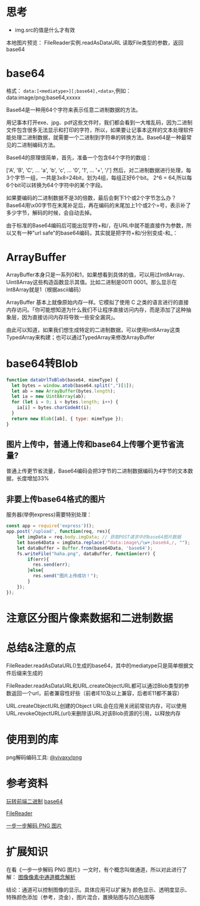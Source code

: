 # 思考
- img.src的值是什么才有效


本地图片预览：
FileReader实例.readAsDataURL 读取File类型的参数，返回base64

# base64
格式：
```data:[<mediatype>][;base64],<data>```,例如：data:image/png;base64,xxxxx

Base64是一种用64个字符来表示任意二进制数据的方法。

用记事本打开exe、jpg、pdf这些文件时，我们都会看到一大堆乱码，因为二进制文件包含很多无法显示和打印的字符，所以，如果要让记事本这样的文本处理软件能处理二进制数据，就需要一个二进制到字符串的转换方法。Base64是一种最常见的二进制编码方法。

Base64的原理很简单，首先，准备一个包含64个字符的数组：

['A', 'B', 'C', ... 'a', 'b', 'c', ... '0', '1', ... '+', '/']
然后，对二进制数据进行处理，每3个字节一组，一共是3x8=24bit，划为4组，每组正好6个bit。
2^6 = 64,所以每6个bit可以转换为64个字符中的某个字段。

如果要编码的二进制数据不是3的倍数，最后会剩下1个或2个字节怎么办？Base64用\x00字节在末尾补足后，再在编码的末尾加上1个或2个=号，表示补了多少字节，解码的时候，会自动去掉。

由于标准的Base64编码后可能出现字符+和/，在URL中就不能直接作为参数，所以又有一种"url safe"的base64编码，其实就是把字符+和/分别变成-和_：

# ArrayBuffer
ArrayBuffer本身只是一系列0和1，如果想看到具体的值，可以用过Int8Array、Uint8Array这些构造函数显示其值。比如二进制是0011 0001。那么显示在Int8Array就是1（根据ascii编码）

ArrayBuffer 基本上就像原始内存一样。它模拟了使用 C 之类的语言进行的直接内存访问。「你可能想知道为什么我们不让程序直接访问内存，而是添加了这种抽象层，因为直接访问内存将导致一些安全漏洞」。

由此可以知道，如果我们想生成特定的二进制数据，可以使用Int8Array这类TypedArray来构建；也可以通过TypedArray来修改ArrayBuffer

# base64转Blob
```js
function dataUrlToBlob(base64, mimeType) {
  let bytes = window.atob(base64.split(",")[1]);
  let ab = new ArrayBuffer(bytes.length);
  let ia = new Uint8Array(ab);
  for (let i = 0; i < bytes.length; i++) {
    ia[i] = bytes.charCodeAt(i);
  }
  return new Blob([ab], { type: mimeType });
}
```
## 图片上传中，普通上传和base64上传哪个更节省流量?
普通上传更节省流量，Base64编码会把3字节的二进制数据编码为4字节的文本数据，长度增加33%

## 非要上传base64格式的图片
服务器(举例express)需要特别处理：
```js
const app = require('express')();
app.post('/upload', function(req, res){
    let imgData = req.body.imgData; // 获取POST请求中的base64图片数据
    let base64Data = imgData.replace(/^data:image\/\w+;base64,/, "");
    let dataBuffer = Buffer.from(base64Data, 'base64');
    fs.writeFile("haha.png", dataBuffer, function(err) {
        if(err){
          res.send(err);
        }else{
          res.send("图片上传成功！");
        }
    });
});
```

# 注意区分图片像素数据和二进制数据


# 总结&注意的点
FileReader.readAsDataURL()生成的base64，其中的mediatype只是简单根据文件后缀来生成的

FileReader.readAsDataURL和URL.createObjectURL都可以通过Blob类型的参数返回一个url，前者兼容性好些（前者IE10及以上兼容，后者IE11都不兼容）

URL.createObjectURL创建的Object URL会在应用关闭前常驻内存，可以使用URL.revokeObjectURL(url)来删除该URL对该Blob资源的引用，以释放内存

# 使用到的库
png解码编码工具: [@vivaxy/png](https://github.com/vivaxy/png)

# 参考资料
[玩转前端二进制](https://mp.weixin.qq.com/s/QHi6BVM5Jt8XwZ_FKcRYsg)
[base64](https://www.liaoxuefeng.com/wiki/897692888725344/949441536192576)

[FileReader](https://developer.mozilla.org/zh-CN/docs/Web/API/FileReader)

[一步一步解码 PNG 图片](https://vivaxyblog.github.io/2019/12/07/decode-a-png-image-with-javascript-cn.html)

# 扩展知识
在看《一步一步解码 PNG 图片》一文时，有个概念叫做通道，所以对此进行了解： [图像像素中通道概念解析](https://blog.csdn.net/lmhuanying1012/article/details/78766847)

结论：通道可以控制图像的显示。具体应用可以扩展为 颜色显示、透明度显示、特殊颜色添加（参考，烫金），图片混合，置换贴图与凹凸贴图等

